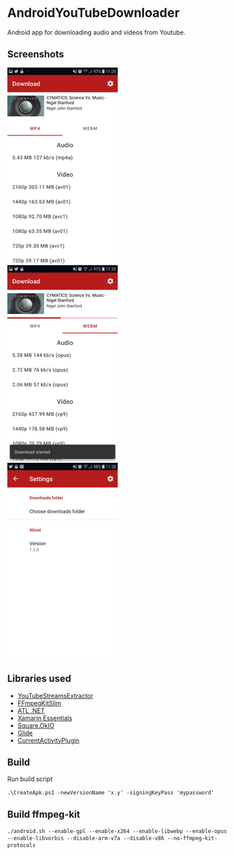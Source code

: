 # AndroidYouTubeDownloader

Android app for downloading audio and videos from Youtube.

## Screenshots

<img src="https://github.com/tmk907/AndroidYouTubeDownloader/blob/master/images/download1.jpg" alt="Download" width=50% height=50%>
<img src="https://github.com/tmk907/AndroidYouTubeDownloader/blob/master/images/download2.jpg" alt="Download" width=50% height=50%>
<img src="https://github.com/tmk907/AndroidYouTubeDownloader/blob/master/images/settings.jpg" alt="Settings" width=50% height=50%>

## Libraries used

- [YouTubeStreamsExtractor](https://github.com/tmk907/YouTubeStreamsExtractor)
- [FFmpegKitSlim](https://github.com/tmk907/FFmpegKitSlim)
- [ATL .NET](https://github.com/Zeugma440/atldotnet)
- [Xamarin Essentials](https://github.com/xamarin/Essentials)
- [Square.OkIO](https://www.nuget.org/packages/Square.OkIO)
- [Glide](https://www.nuget.org/packages/Xamarin.Android.Glide/)
- [CurrentActivityPlugin](https://github.com/jamesmontemagno/CurrentActivityPlugin)

## Build 

Run build script
```
.\CreateApk.ps1 -newVersionName 'x.y' -signingKeyPass 'mypassword'
```

## Build ffmpeg-kit

```
./android.sh --enable-gpl --enable-x264 --enable-libwebp --enable-opus --enable-libvorbis --disable-arm-v7a --disable-x86 --no-ffmpeg-kit-protocols
```
